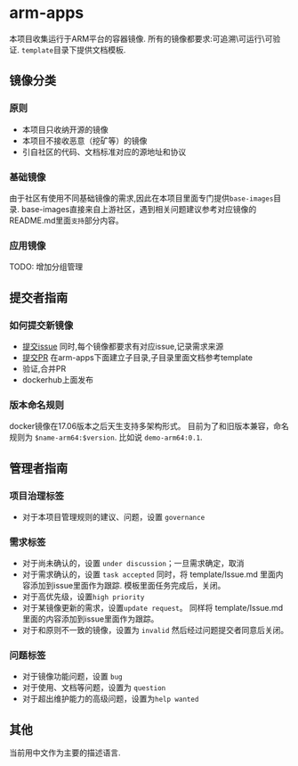 # arm-apps

本项目收集运行于ARM平台的容器镜像.
所有的镜像都要求:可追溯\可运行\可验证.
`template`目录下提供文档模板.

## 镜像分类
### 原则
- 本项目只收纳开源的镜像
- 本项目不接收恶意（挖矿等）的镜像 
- 引自社区的代码、文档标准对应的源地址和协议

### 基础镜像
由于社区有使用不同基础镜像的需求,因此在本项目里面专门提供`base-images`目录.
base-images直接来自上游社区，遇到相关问题建议参考对应镜像的README.md里面`支持`部分内容。

### 应用镜像
TODO: 增加分组管理

## 提交者指南
### 如何提交新镜像
- [提交issue](github.com/isula/arm-apps/issues/new)
  同时,每个镜像都要求有对应issue,记录需求来源
- [提交PR](github.com/isula/arm-apps/pulls)
  在arm-apps下面建立子目录,子目录里面文档参考template
- 验证,合并PR
- dockerhub上面发布   

### 版本命名规则
docker镜像在17.06版本之后天生支持多架构形式。
目前为了和旧版本兼容，命名规则为 `$name-arm64:$version`.
比如说 `demo-arm64:0.1`.


## 管理者指南
### 项目治理标签
- 对于本项目管理规则的建议、问题，设置 `governance`

### 需求标签 
- 对于尚未确认的，设置 `under discussion`；一旦需求确定，取消
- 对于需求确认的，设置 `task accepted`
  同时，将 template/Issue.md 里面内容添加到issue里面作为跟踪.
  模板里面任务完成后，关闭。
- 对于高优先级，设置`high priority`
- 对于某镜像更新的需求，设置`update request`。
  同样将 template/Issue.md 里面的内容添加到issue里面作为跟踪。
- 对于和原则不一致的镜像，设置为 `invalid` 然后经过问题提交者同意后关闭。

### 问题标签
- 对于镜像功能问题，设置 `bug`
- 对于使用、文档等问题，设置为 `question`
- 对于超出维护能力的高级问题，设置为`help wanted`


## 其他
当前用中文作为主要的描述语言.

